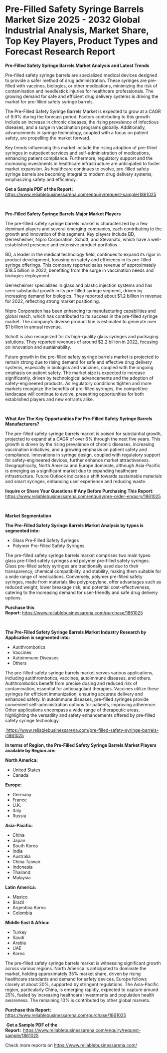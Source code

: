 <p><h1>Pre-Filled Safety Syringe Barrels Market Size 2025 - 2032 Global Industrial Analysis, Market Share, Top Key Players, Product Types and Forecast Research Report</h1></p><p><strong>Pre-Filled Safety Syringe Barrels Market Analysis and Latest Trends</strong></p>
<p><p>Pre-filled safety syringe barrels are specialized medical devices designed to provide a safer method of drug administration. These syringes are pre-filled with vaccines, biologics, or other medications, minimizing the risk of contamination and needlestick injuries for healthcare professionals. The growing demand for safe and efficient drug delivery systems is driving the market for pre-filled safety syringe barrels.</p><p>The Pre-Filled Safety Syringe Barrels Market is expected to grow at a CAGR of 9.9% during the forecast period. Factors contributing to this growth include an increase in chronic diseases, the rising prevalence of infectious diseases, and a surge in vaccination programs globally. Additionally, advancements in syringe technology, coupled with a focus on patient safety, are propelling the market forward. </p><p>Key trends influencing this market include the rising adoption of pre-filled syringes in outpatient services and self-administration of medications, enhancing patient compliance. Furthermore, regulatory support and the increasing investments in healthcare infrastructure are anticipated to foster market expansion. As healthcare continues to evolve, pre-filled safety syringe barrels are becoming integral to modern drug delivery systems, emphasizing safety and efficiency.</p></p>
<p><strong>Get a Sample PDF of the Report:&nbsp;</strong> <a href="https://www.reliablebusinessarena.com/enquiry/request-sample/1861025?utm_campaign=3019&utm_medium=2&utm_source=Github&utm_content=ia&utm_term=05032025&utm_id=pre-filled-safety-syringe-barrels">https://www.reliablebusinessarena.com/enquiry/request-sample/1861025</a></p>
<p>&nbsp;</p>
<p><strong>Pre-Filled Safety Syringe Barrels Major Market Players</strong></p>
<p><p>The pre-filled safety syringe barrels market is characterized by a few dominant players and several emerging companies, each contributing to the growth and innovation of this segment. Key players include BD, Gerresheimer, Nipro Corporation, Schott, and Stevanato, which have a well-established presence and extensive product portfolios. </p><p>BD, a leader in the medical technology field, continues to expand its rigor in product development, focusing on safety and efficiency in its pre-filled syringe offerings. This company reported sales revenue of approximately $18.5 billion in 2022, benefiting from the surge in vaccination needs and biologics deployment.</p><p>Gerresheimer specializes in glass and plastic injection systems and has seen substantial growth in its pre-filled syringe segment, driven by increasing demand for biologics. They reported about $1.2 billion in revenue for 2022, reflecting strong market positioning.</p><p>Nipro Corporation has been enhancing its manufacturing capabilities and global reach, which has contributed to its success in the pre-filled syringe market. The company’s diverse product line is estimated to generate over $1 billion in annual revenue.</p><p>Schott is also recognized for its high-quality glass syringes and packaging solutions. They reported revenues of around $2.2 billion in 2022, focusing on innovation and sustainability.</p><p>Future growth in the pre-filled safety syringe barrels market is projected to remain strong due to rising demand for safe and effective drug delivery systems, especially in biologics and vaccines, coupled with the ongoing emphasis on patient safety. The market size is expected to increase significantly, driven by technological advancements and the adoption of safety-engineered products. As regulatory conditions tighten and more markets recognize the benefits of pre-filled syringes, the competitive landscape will continue to evolve, presenting opportunities for both established players and new entrants alike.</p></p>
<p>&nbsp;</p>
<p><strong>What Are The Key Opportunities For Pre-Filled Safety Syringe Barrels Manufacturers?</strong></p>
<p><p>The pre-filled safety syringe barrels market is poised for substantial growth, projected to expand at a CAGR of over 6% through the next five years. This growth is driven by the rising prevalence of chronic diseases, increasing vaccination initiatives, and a growing emphasis on patient safety and compliance. Innovations in syringe design, coupled with regulatory support for safety-engineered devices, further enhance market attractiveness. Geographically, North America and Europe dominate, although Asia-Pacific is emerging as a significant market due to expanding healthcare infrastructure. Future Outlook indicates a shift towards sustainable materials and smart syringes, enhancing user experience and reducing waste.</p></p>
<p><strong>Inquire or Share Your Questions If Any Before Purchasing This Report:</strong> <a href="https://www.reliablebusinessarena.com/enquiry/pre-order-enquiry/1861025?utm_campaign=3019&utm_medium=2&utm_source=Github&utm_content=ia&utm_term=05032025&utm_id=pre-filled-safety-syringe-barrels">https://www.reliablebusinessarena.com/enquiry/pre-order-enquiry/1861025</a></p>
<p>&nbsp;</p>
<p><strong>Market Segmentation</strong></p>
<p><strong>The Pre-Filled Safety Syringe Barrels Market Analysis by types is segmented into:</strong></p>
<p><ul><li>Glass Pre-Filled Safety Syringes</li><li>Polymer Pre-Filled Safety Syringes</li></ul></p>
<p><p>The pre-filled safety syringe barrels market comprises two main types: glass pre-filled safety syringes and polymer pre-filled safety syringes. Glass pre-filled safety syringes are traditionally used due to their transparency, chemical compatibility, and stability, making them suitable for a wide range of medications. Conversely, polymer pre-filled safety syringes, made from materials like polypropylene, offer advantages such as reduced weight, lower breakage risk, and potential cost-effectiveness, catering to the increasing demand for user-friendly and safe drug delivery options.</p></p>
<p><strong>Purchase this Report:&nbsp;</strong><a href="https://www.reliablebusinessarena.com/purchase/1861025?utm_campaign=3019&utm_medium=2&utm_source=Github&utm_content=ia&utm_term=05032025&utm_id=pre-filled-safety-syringe-barrels">https://www.reliablebusinessarena.com/purchase/1861025</a></p>
<p>&nbsp;</p>
<p><strong>The Pre-Filled Safety Syringe Barrels Market Industry Research by Application is segmented into:</strong></p>
<p><ul><li>Autithrombotics</li><li>Vaccines</li><li>Autoimmune Diseases</li><li>Others</li></ul></p>
<p><p>The pre-filled safety syringe barrels market serves various applications, including autithrombotics, vaccines, autoimmune diseases, and others. Autithrombotics benefit from precise dosing and reduced risk of contamination, essential for anticoagulant therapies. Vaccines utilize these syringes for efficient immunization, ensuring accurate delivery and enhanced safety. In autoimmune diseases, pre-filled syringes provide convenient self-administration options for patients, improving adherence. Other applications encompass a wide range of therapeutic areas, highlighting the versatility and safety enhancements offered by pre-filled safety syringe technology.</p></p>
<p><a href="https://www.reliablebusinessarena.com/pre-filled-safety-syringe-barrels-r1861025?utm_campaign=3019&utm_medium=2&utm_source=Github&utm_content=ia&utm_term=05032025&utm_id=pre-filled-safety-syringe-barrels">&nbsp;https://www.reliablebusinessarena.com/pre-filled-safety-syringe-barrels-r1861025</a></p>
<p><strong>In terms of Region, the Pre-Filled Safety Syringe Barrels Market Players available by Region are:</strong></p>
<p>
    <p> <strong> North America: </strong>
        <ul>
            <li>United States</li>
            <li>Canada</li>
        </ul>
        </p> 
    <p> <strong> Europe: </strong>
        <ul>
            <li>Germany</li>
            <li>France</li>
            <li>U.K.</li>
            <li>Italy</li>
            <li>Russia</li>
        </ul>
        </p> 
    <p> <strong> Asia-Pacific: </strong>
        <ul>
            <li>China</li>
            <li>Japan</li>
            <li>South Korea</li>
            <li>India</li>
            <li>Australia</li>
            <li>China Taiwan</li>
            <li>Indonesia</li>
            <li>Thailand</li>
            <li>Malaysia</li>
        </ul>
        </p> 
    <p> <strong> Latin America: </strong>
        <ul>
            <li>Mexico</li>
            <li>Brazil</li>
            <li>Argentina Korea</li>
            <li>Colombia</li>
        </ul>
        </p> 
    <p> <strong> Middle East & Africa: </strong>
        <ul>
            <li>Turkey</li>
            <li>Saudi</li>
            <li>Arabia</li>
            <li>UAE</li>
            <li>Korea</li>
        </ul>
    </p>
    </p>
<p><p>The pre-filled safety syringe barrels market is witnessing significant growth across various regions. North America is anticipated to dominate the market, holding approximately 35% market share, driven by rising healthcare standards and demand for safety devices. Europe follows closely at about 30%, supported by stringent regulations. The Asia-Pacific region, particularly China, is emerging rapidly, expected to capture around 25%, fueled by increasing healthcare investments and population health awareness. The remaining 10% is contributed by other global markets.</p></p>
<p><strong>Purchase this Report: </strong><a href="https://www.reliablebusinessarena.com/purchase/1861025?utm_campaign=3019&utm_medium=2&utm_source=Github&utm_content=ia&utm_term=05032025&utm_id=pre-filled-safety-syringe-barrels">https://www.reliablebusinessarena.com/purchase/1861025</a></p>
<p>&nbsp;<strong>Get a Sample PDF of the Report:&nbsp;&nbsp;</strong><a href="https://www.reliablebusinessarena.com/enquiry/request-sample/1861025?utm_campaign=3019&utm_medium=2&utm_source=Github&utm_content=ia&utm_term=05032025&utm_id=pre-filled-safety-syringe-barrels">https://www.reliablebusinessarena.com/enquiry/request-sample/1861025</a></p>
<p><strong></strong></p>
<p>Check more reports on <a href="https://www.reliablebusinessarena.com/?utm_campaign=3019&utm_medium=2&utm_source=Github&utm_content=ia&utm_term=05032025&utm_id=pre-filled-safety-syringe-barrels">https://www.reliablebusinessarena.com/</a></p>